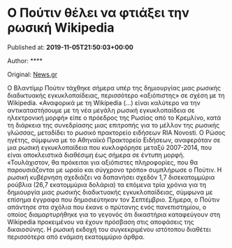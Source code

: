 
# Ο Πούτιν θέλει να φτιάξει την ρωσική Wikipedia

Published at: **2019-11-05T21:50:03+00:00**

Author: ****

Original: [News.gr](https://www.news.gr/kosmos/article/2021473/o-poutin-theli-na-ftiaxi-tin-rosiki-wikipedia.html)

Ο Βλαντίμιρ Πούτιν τάχθηκε σήμερα υπέρ της δημιουργίας μιας ρωσικής διαδικτυακής εγκυκλοπαίδειας, περισσότερο «αξιόπιστης» σε σχέση με τη Wikipedia.
«Αναφορικά με τη Wikipedia (…) είναι καλύτερο να την αντικαταστήσουμε με τη νέα μεγάλη ρωσική εγκυκλοπαίδεια σε ηλεκτρονική μορφή» είπε ο πρόεδρος της Ρωσίας από το Κρεμλίνο, κατά τη διάρκεια της συνεδρίασης μιας επιτροπής για το μέλλον της ρωσικής γλώσσας, μεταδίδει το ρωσικό πρακτορείο ειδήσεων RIA Novosti.
Ο Ρώσος ηγέτης, σύμφωνα με το Αθηναϊκό Πρακτορείο Ειδήσεων, αναφερόταν σε μια ρωσική εγκυκλοπαίδεια που κυκλοφόρησε μεταξύ 2007-2014, που είναι αποκλειστικά διαθέσιμη έως σήμερα σε έντυπη μορφή.
«Τουλάχιστον, θα πρόκειται για αξιόπιστες πληροφορίες, που θα παρουσιάζονται με ωραίο και σύγχρονο τρόπο» συμπλήρωσε ο Πούτιν.
Η ρωσική κυβέρνηση σχεδιάζει να δαπανήσει σχεδόν 1,7 δισεκατομμύρια ρούβλια (26,7 εκατομμύρια δολάρια) τα επόμενα τρία χρόνια για τη δημιουργία μιας ρωσικής διαδικτυακής εγκυκλοπαίδειας, σύμφωνα με επίσημα έγγραφα που δημοσιεύτηκαν τον Σεπτέμβριο.
Σήμερα, ο Πούτιν απάντησε στα σχόλια που έκανε ο πρύτανης ενός πανεπιστημίου, ο οποίος διαμαρτυρήθηκε για το γεγονός ότι δικαστήρια καταφεύγουν στη Wikipedia προκειμένου να έχουν πρόσβαση στις αποφάσεις της δικαιοσύνης.
Η ρωσική εκδοχή του συγκεκριμένου ιστότοπου διαθέτει περισσότερα από ενάμιση εκατομμύριο άρθρα.
